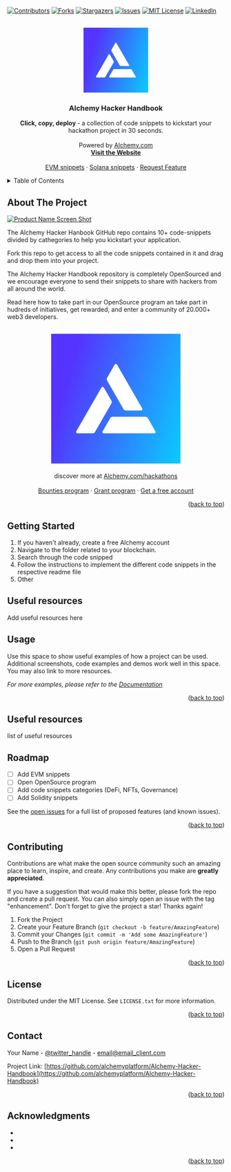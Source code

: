 <div id="top"></div>

[![Contributors][contributors-shield]][contributors-url]
[![Forks][forks-shield]][forks-url]
[![Stargazers][stars-shield]][stars-url]
[![Issues][issues-shield]][issues-url]
[![MIT License][license-shield]][license-url]
[![LinkedIn][linkedin-shield]][linkedin-url]

<!-- PROJECT LOGO -->
<br />
<div align="center">

  <a href="alchemy.com/hackathon">
    <img src="images/logo.webp" alt="Logo" width="150" height="150">
  </a>

<h3 align="center">Alchemy Hacker Handbook</h3>

  <p align="center">
    <strong>Click, copy, deploy </strong>- a collection of code snippets to kickstart your hackathon project in 30 seconds.
    <br />
    <br />
    Powered by <a href="alchemy.com">Alchemy.com</a>
    <br />
    <a href="alchemy.com/hackathon"><strong>Visit the Website</strong></a>
    <br />
    <br />
    <a href="https://github.com/alchemyplatform/Alchemy-Hacker-Handbook">EVM snippets</a>
    ·
    <a href="./solana_snippets">Solana snippets</a>
    ·
    <a href="https://github.com/alchemyplatform/Alchemy-Hacker-Handbook/issues">Request Feature</a>
    
 
</div>

<!-- TABLE OF CONTENTS -->
<details>
  <summary>Table of Contents</summary>
  <ol>
    <li>
      <a href="#about-the-project">About The Project</a>
      <ul>
        <li><a href="#built-with">Built With</a></li>
      </ul>
    </li>
    <li>
      <a href="#getting-started">Getting Started</a>
      <ul>
        <li><a href="#prerequisites">Prerequisites</a></li>
        <li><a href="#installation">Installation</a></li>
      </ul>
    </li>
    <li><a href="#usage">Usage</a></li>
    <li><a href="#roadmap">Roadmap</a></li>
    <li><a href="#contributing">Contributing</a></li>
    <li><a href="#license">License</a></li>
    <li><a href="#contact">Contact</a></li>
    <li><a href="#acknowledgments">Acknowledgments</a></li>
  </ol>
</details>

<!-- ABOUT THE PROJECT -->

## About The Project

[![Product Name Screen Shot][product-screenshot]](https://example.com)

The Alchemy Hacker Hanbook GitHub repo contains 10+ code-snippets divided by cathegories to help you kickstart your application.

Fork this repo to get access to all the code snippets contained in it and drag and drop them into your project.

The Alchemy Hacker Handbook repository is completely OpenSourced and we encourage everyone to send their snippets to share with hackers from all around the world.

Read here how to take part in our OpenSource program an take part in hudreds of initiatives, get rewarded, and enter a community of 20.000+ web3 developers.

<p align="center">
<br/>
<a href="alchemy.com/hackathon">
    <img src="images/logo.webp" alt="Logo" width="300" height="300">
</a>
    <br />
    <br />
    discover more at <a href="alchemy.com/hackathons">Alchemy.com/hackathons</a>
    <br />
    <br />
    <a href="https://github.com/alchemyplatform/Alchemy-Hacker-Handbook">Bounties program</a>
    ·
    <a href="https://github.com/alchemyplatform/Alchemy-Hacker-Handbook/issues">Grant program</a>
    ·
    <a href="https://github.com/alchemyplatform/Alchemy-Hacker-Handbook/issues">Get a free account</a>

<p align="right">(<a href="#top">back to top</a>)</p>

<!-- GETTING STARTED -->

## Getting Started

<ol>
<li>If you haven't already, create a free Alchemy account</li>
<li>Navigate to the folder related to your blockchain.</li>
<li>Search through the code snipped</li>
<li>Follow the instructions to implement the different code snippets in the respective readme file</li>
<li>Other</li>
</ol>

## Useful resources

Add useful resources here

<!-- USAGE EXAMPLES -->

## Usage

Use this space to show useful examples of how a project can be used. Additional screenshots, code examples and demos work well in this space. You may also link to more resources.

_For more examples, please refer to the [Documentation](https://example.com)_

<p align="right">(<a href="#top">back to top</a>)</p>

<!-- ROADMAP -->

## Useful resources

list of useful resources

## Roadmap

- [ ] Add EVM snippets
- [ ] Open OpenSource program
- [ ] Add code snippets categories (DeFi, NFTs, Governance)
- [ ] Add Solidity snippets

See the [open issues](https://github.com/alchemyplatform/Alchemy-Hacker-Handbook/issues) for a full list of proposed features (and known issues).

<p align="right">(<a href="#top">back to top</a>)</p>

<!-- CONTRIBUTING -->

## Contributing

Contributions are what make the open source community such an amazing place to learn, inspire, and create. Any contributions you make are **greatly appreciated**.

If you have a suggestion that would make this better, please fork the repo and create a pull request. You can also simply open an issue with the tag "enhancement".
Don't forget to give the project a star! Thanks again!

1. Fork the Project
2. Create your Feature Branch (`git checkout -b feature/AmazingFeature`)
3. Commit your Changes (`git commit -m 'Add some AmazingFeature'`)
4. Push to the Branch (`git push origin feature/AmazingFeature`)
5. Open a Pull Request

<p align="right">(<a href="#top">back to top</a>)</p>

<!-- LICENSE -->

## License

Distributed under the MIT License. See `LICENSE.txt` for more information.

<p align="right">(<a href="#top">back to top</a>)</p>

<!-- CONTACT -->

## Contact

Your Name - [@twitter_handle](https://twitter.com/twitter_handle) - email@email_client.com

Project Link: [https://github.com/alchemyplatform/Alchemy-Hacker-Handbook](https://github.com/alchemyplatform/Alchemy-Hacker-Handbook)

<p align="right">(<a href="#top">back to top</a>)</p>

<!-- ACKNOWLEDGMENTS -->

## Acknowledgments

- []()
- []()
- []()

<p align="right">(<a href="#top">back to top</a>)</p>

<!-- MARKDOWN LINKS & IMAGES -->
<!-- https://www.markdownguide.org/basic-syntax/#reference-style-links -->

[contributors-shield]: https://img.shields.io/github/contributors/alchemyplatform/Alchemy-Hacker-Handbook.svg?style=for-the-badge
[contributors-url]: https://github.com/alchemyplatform/Alchemy-Hacker-Handbook/graphs/contributors
[forks-shield]: https://img.shields.io/github/forks/alchemyplatform/Alchemy-Hacker-Handbook.svg?style=for-the-badge
[forks-url]: https://github.com/alchemyplatform/Alchemy-Hacker-Handbook/network/members
[stars-shield]: https://img.shields.io/github/stars/alchemyplatform/Alchemy-Hacker-Handbook.svg?style=for-the-badge
[stars-url]: https://github.com/alchemyplatform/Alchemy-Hacker-Handbook/stargazers
[issues-shield]: https://img.shields.io/github/issues/alchemyplatform/Alchemy-Hacker-Handbook.svg?style=for-the-badge
[issues-url]: https://github.com/alchemyplatform/Alchemy-Hacker-Handbook/issues
[license-shield]: https://img.shields.io/github/license/alchemyplatform/Alchemy-Hacker-Handbook.svg?style=for-the-badge
[license-url]: https://github.com/alchemyplatform/Alchemy-Hacker-Handbook/blob/master/LICENSE.txt
[linkedin-shield]: https://img.shields.io/badge/-LinkedIn-black.svg?style=for-the-badge&logo=linkedin&colorB=555
[linkedin-url]: https://www.linkedin.com/company/alchemyinc/
[product-screenshot]: images/screenshot.png
[next.js]: https://img.shields.io/badge/next.js-000000?style=for-the-badge&logo=nextdotjs&logoColor=white
[next-url]: https://nextjs.org/
[react.js]: https://img.shields.io/badge/React-20232A?style=for-the-badge&logo=react&logoColor=61DAFB
[react-url]: https://reactjs.org/
[vue.js]: https://img.shields.io/badge/Vue.js-35495E?style=for-the-badge&logo=vuedotjs&logoColor=4FC08D
[vue-url]: https://vuejs.org/
[angular.io]: https://img.shields.io/badge/Angular-DD0031?style=for-the-badge&logo=angular&logoColor=white
[angular-url]: https://angular.io/
[svelte.dev]: https://img.shields.io/badge/Svelte-4A4A55?style=for-the-badge&logo=svelte&logoColor=FF3E00
[svelte-url]: https://svelte.dev/
[laravel.com]: https://img.shields.io/badge/Laravel-FF2D20?style=for-the-badge&logo=laravel&logoColor=white
[laravel-url]: https://laravel.com
[bootstrap.com]: https://img.shields.io/badge/Bootstrap-563D7C?style=for-the-badge&logo=bootstrap&logoColor=white
[bootstrap-url]: https://getbootstrap.com
[jquery.com]: https://img.shields.io/badge/jQuery-0769AD?style=for-the-badge&logo=jquery&logoColor=white
[jquery-url]: https://jquery.com
